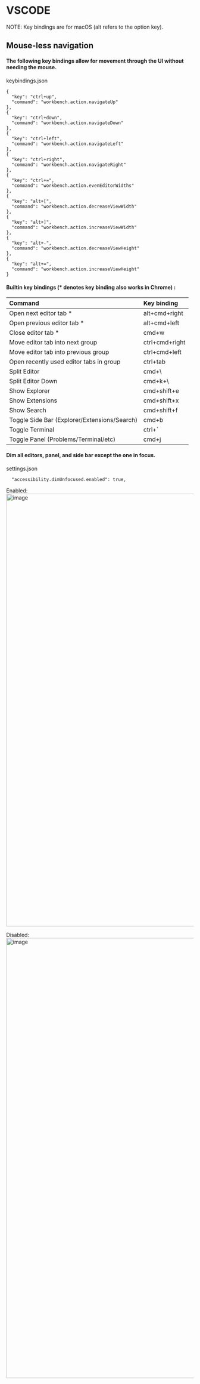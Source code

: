 # VSCODE

NOTE: Key bindings are for macOS (alt refers to the option key).

## Mouse-less navigation

#### The following key bindings allow for movement through the UI without needing the mouse.

keybindings.json
```
{
  "key": "ctrl+up",
  "command": "workbench.action.navigateUp"
},
{
  "key": "ctrl+down",
  "command": "workbench.action.navigateDown"
},
{
  "key": "ctrl+left",
  "command": "workbench.action.navigateLeft"
},
{
  "key": "ctrl+right",
  "command": "workbench.action.navigateRight"
},
{
  "key": "ctrl+=",
  "command": "workbench.action.evenEditorWidths"
},
{
  "key": "alt+[",
  "command": "workbench.action.decreaseViewWidth"
},
{
  "key": "alt+]",
  "command": "workbench.action.increaseViewWidth"
},
{
  "key": "alt+-",
  "command": "workbench.action.decreaseViewHeight"
},
{
  "key": "alt+=",
  "command": "workbench.action.increaseViewHeight"
}
```

#### Builtin key bindings (\* denotes key binding also works in Chrome) :

| Command | Key binding |
|:---|:---|
| Open next editor tab * | alt+cmd+right |
| Open previous editor tab * | alt+cmd+left |
| Close editor tab * | cmd+w |
| Move editor tab into next group | ctrl+cmd+right |
| Move editor tab into previous group | ctrl+cmd+left |
| Open recently used editor tabs in group | ctrl+tab |
| Split Editor | cmd+\ |
| Split Editor Down | cmd+k+\ |
| Show Explorer | cmd+shift+e |
| Show Extensions | cmd+shift+x |
| Show Search | cmd+shift+f |
| Toggle Side Bar (Explorer/Extensions/Search) | cmd+b |
| Toggle Terminal | ctrl+` |
| Toggle Panel (Problems/Terminal/etc) | cmd+j |

#### Dim all editors, panel, and side bar except the one in focus.

settings.json
```
  "accessibility.dimUnfocused.enabled": true,
```

Enabled:
<img width="1160" alt="image" src="https://github.com/liamhennebury/vscode/assets/80056604/2c0c9754-4266-4de3-80fa-3448abdca280">

Disabled:
<img width="1180" alt="image" src="https://github.com/liamhennebury/vscode/assets/80056604/f032fe8c-cbd0-4e5b-bfb7-c7e012430fdb">
